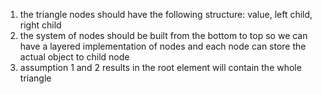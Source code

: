1. the triangle nodes should have the following structure: value, left child, right child
2. the system of nodes should be built from the bottom to top so we can have a layered implementation of nodes and each node can store the actual object to child node
3. assumption 1 and 2 results in the root element will contain the whole triangle
